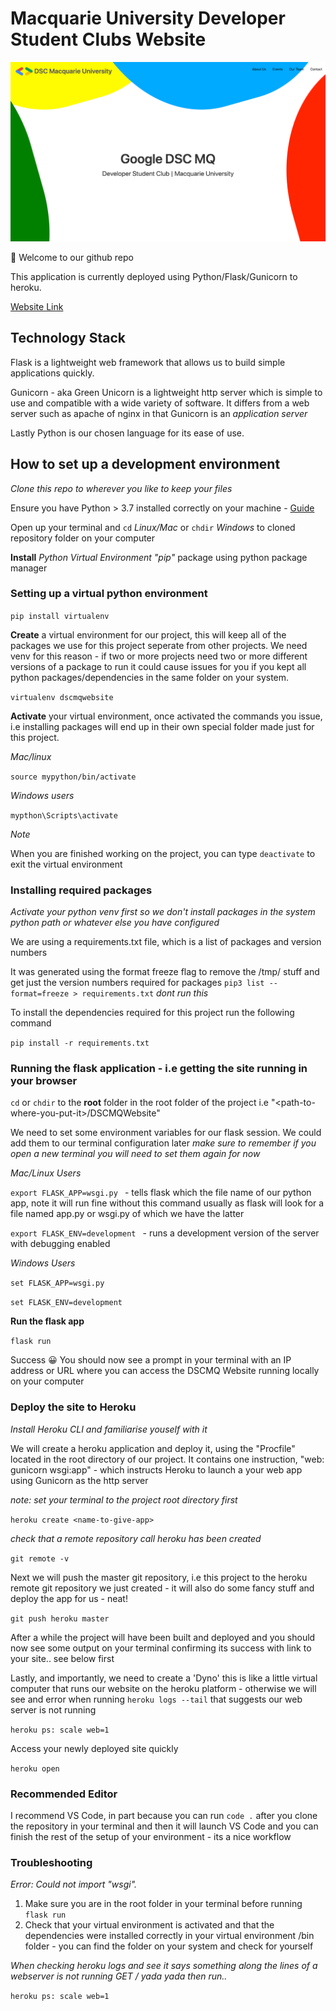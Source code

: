 # Macquarie University Developer Student Clubs Website

![Screenshot](./screenshot.png)

👋 Welcome to our github repo

This application is currently deployed using Python/Flask/Gunicorn to heroku.

[Website Link](https://dscmqwebsite.herokuapp.com/)

## Technology Stack

Flask is a lightweight web framework that allows us to build simple applications quickly.

Gunicorn - aka Green Unicorn is a lightweight http server which is simple to use and compatible with a wide variety of software. It differs from a web server such as apache of nginx in that Gunicorn is an _application server_

Lastly Python is our chosen language for its ease of use.

## How to set up a development environment

 _Clone this repo to wherever you like to keep your files_

 Ensure you have Python > 3.7 installed correctly on your machine -  [Guide](https://www.tutorialspoint.com/python/python_environment.htm)

 Open up your terminal and `cd` _Linux/Mac_ or `chdir` _Windows_ to cloned repository folder on your computer

**Install** _Python Virtual Environment "pip"_ package using python package manager

### Setting up a virtual python environment

`pip install virtualenv`

**Create** a virtual environment for our project, this will keep all of the packages we use for this project seperate from other projects. We need venv for this reason - if two or more projects need two or more different versions of a package to run it could cause issues for you if you kept all python packages/dependencies in the same folder on your system.

`virtualenv dscmqwebsite`

**Activate** your virtual environment, once activated the commands you issue, i.e installing packages will end up in their own special folder made just for this project.

_Mac/linux_

`source mypython/bin/activate`

_Windows users_

`mypthon\Scripts\activate`

*Note*

When you are finished working on the project, you can type `deactivate` to exit the virtual environment

### Installing required packages

_Activate your python venv first so we don't install packages in the system python path or whatever else you have configured_

We are using a requirements.txt file, which is a list of packages and version numbers

It was generated using the format freeze flag to remove the /tmp/ stuff and get just the version numbers required for packages `pip3 list --format=freeze > requirements.txt` _dont run this_

To install the dependencies required for this project run the following command

`pip install -r requirements.txt`

### Running the flask application - i.e getting the site running in your browser

`cd` or `chdir` to the **root** folder in the root folder of the project i.e "\<path-to-where-you-put-it\>/DSCMQWebsite"

We need to set some environment variables for our flask session. We could add them to our terminal configuration later _make sure to remember if you open a new terminal you will need to set them again for now_

_Mac/Linux Users_

`export FLASK_APP=wsgi.py ` - tells flask which the file name of our python app, note it will run fine without this command usually as flask will look for a file named app.py or wsgi.py of which we have the latter

`export FLASK_ENV=development ` - runs a development version of the server with debugging enabled

_Windows Users_

`set FLASK_APP=wsgi.py `

`set FLASK_ENV=development `

**Run the flask app**

`flask run`

Success 😀 You should now see a prompt in your terminal with an IP address or URL where you can access the DSCMQ Website running locally on your computer

### Deploy the site to Heroku

_Install Heroku CLI and familiarise youself with it_

We will create a heroku application and deploy it, using the "Procfile" located in the root directory of our project. It contains one instruction, "web: gunicorn wsgi:app" - which instructs Heroku to launch a your web app using Gunicorn as the http server

_note: set your terminal to the project root directory first_

`heroku create <name-to-give-app>`

_check that a remote repository call heroku has been created_

`git remote -v`

Next we will push the master git repository, i.e this project to the heroku remote git repository we just created - it will also do some fancy stuff and deploy the app for us - neat!

`git push heroku master`

After a while the project will have been built and deployed and you should now see some output on your terminal confirming its success with link to your site.. see below first

Lastly, and importantly, we need to create a 'Dyno' this is like a little virtual computer that runs our website on the heroku platform - otherwise we will see and error when running `heroku logs --tail` that suggests our web server is not running

`heroku ps: scale web=1`

Access your newly deployed site quickly

`heroku open`


### Recommended Editor

I recommend VS Code, in part because you can run `code .` after you clone the repository in your terminal and then it will launch VS Code and you can finish the rest of the setup of your environment - its a nice workflow


### Troubleshooting

_Error: Could not import "wsgi"._

1. Make sure you are in the root folder in your terminal before running `flask run`
2. Check that your virtual environment is activated and that the dependencies were installed correctly in your virtual environment /bin folder - you can find the folder on your system and check for yourself

_When checking heroku logs and see it says something along the lines of a webserver is not running GET / yada yada then run.._

`heroku ps: scale web=1`
